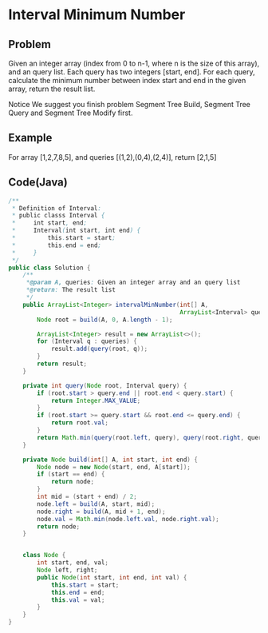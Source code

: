 Interval Minimum Number
===

## Problem

Given an integer array (index from 0 to n-1, where n is the size of this array), and an query list. Each query has two integers [start, end]. For each query, calculate the minimum number between index start and end in the given array, return the result list.

 Notice
We suggest you finish problem Segment Tree Build, Segment Tree Query and Segment Tree Modify first.



## Example

For array [1,2,7,8,5], and queries [(1,2),(0,4),(2,4)], return [2,1,5]

Code(Java)
----------

```java
/**
 * Definition of Interval:
 * public classs Interval {
 *     int start, end;
 *     Interval(int start, int end) {
 *         this.start = start;
 *         this.end = end;
 *     }
 */
public class Solution {
    /**
     *@param A, queries: Given an integer array and an query list
     *@return: The result list
     */
    public ArrayList<Integer> intervalMinNumber(int[] A,
                                                ArrayList<Interval> queries) {
        Node root = build(A, 0, A.length - 1);

        ArrayList<Integer> result = new ArrayList<>();
        for (Interval q : queries) {
            result.add(query(root, q));
        }
        return result;
    }

    private int query(Node root, Interval query) {
        if (root.start > query.end || root.end < query.start) {
            return Integer.MAX_VALUE;
        }
        if (root.start >= query.start && root.end <= query.end) {
            return root.val;
        }
        return Math.min(query(root.left, query), query(root.right, query));
    }

    private Node build(int[] A, int start, int end) {
        Node node = new Node(start, end, A[start]);
        if (start == end) {
            return node;
        }
        int mid = (start + end) / 2;
        node.left = build(A, start, mid);
        node.right = build(A, mid + 1, end);
        node.val = Math.min(node.left.val, node.right.val);
        return node;
    }


    class Node {
        int start, end, val;
        Node left, right;
        public Node(int start, int end, int val) {
            this.start = start;
            this.end = end;
            this.val = val;
        }
    }
}
```